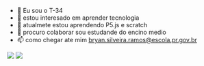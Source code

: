 - 👋 Eu sou o T-34
- 👀 estou interesado em aprender tecnologia
- 🌱 atualmete estou aprendendo P5.js e scratch 
- 💞️ procuro colaborar sou estudande do encino medio
- 📫 como chegar ate mim bryan.silveira.ramos@escola.pr.gov.br


![](https://img.shields.io/badge/Scratch-4D97FF?style=for-the-badge&logo=Scratch&logoColor=white)
![](https://img.shields.io/badge/JavaScript-323330?style=for-the-badge&logo=javascript&logoColor=F7DF1E)
